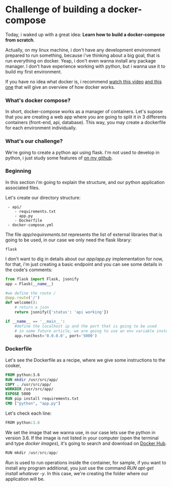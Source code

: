 # Challenge of building a docker-compose

Today, i waked up with a great idea: **Learn how to build a docker-compose from scratch**.

Actually, on my linux machine, i don't have any development environment prepared to run something, because i've thinking about a big goal, that is run everything on docker. Yeap, i don't even wanna install any package manager. I don't have experience working with python, but i wanna use it to build my first environment.

If you have no idea what docker is, i recommend [watch this video](https://www.youtube.com/watch?v=pGYAg7TMmp0) [and this one](https://www.youtube.com/watch?v=YFl2mCHdv24) that will give an overview of how docker works.

### What's docker compose?
In short, docker-compose works as a manager of containers. Let's supose that you are creating a web app where you are going to split it in 3 differents containers (front-end, api, database). This way, you may create a dockerfile for each environment individually.

### What's our challenge?
We're going to create a python api using flask. I'm not used to develop in python, i just study some features of [on my github](https://github.com/alissonzampietro/beginning-python).

### Beginning
In this section i'm going to explain the structure, and our python application associated files.

Let's create our directory structure:

```
 - api/
    - requirements.txt
    - app.py
    - Dockerfile
 - docker-compose.yml
```

The file *app/requirements.txt* represents the list of external libraries that is going to be used, in our case we only need the flask library:

```
flask
```

I don't want to dig in details about our *app/app.py* implementation for now, for that, i'm just creating a basic endpoint and you can see some details in the code's comments:

```python
from flask import Flask, jsonify
app = Flask(__name__)

#we define the route /
@app.route('/')
def welcome():
    # return a json
    return jsonify({'status': 'api working'})

if __name__ == '__main__':
    #define the localhost ip and the port that is going to be used
    # in some future article, we are going to use an env variable instead a hardcoded port 
    app.run(host='0.0.0.0', port='5000')
```

### Dockerfile

Let's see the Dockerfile as a recipe, where we give some instructions to the cooker, 

```Dockerfile
FROM python:3.6
RUN mkdir /usr/src/app/
COPY . /usr/src/app/
WORKDIR /usr/src/app/
EXPOSE 5000
RUN pip install requirements.txt
CMD ["python", "app.py"]
```

Let's check each line:

```python
FROM python:3.6
``` 
We set the image that we wanna use, in our case lets
use the python in version 3.6. If the image is not listed in your computer (open the terminal and type *docker images*), it's going to search and download on [Docker Hub](https://http://hub.docker.com/link).

```python
RUN mkdir /usr/src/app/
``` 
*Run* is used to run operations inside the container, for sample, if you want to install any program additional, you just use the command *RUN apt-get install whatever -y*. In this case, we're creating the folder where our application will be.
